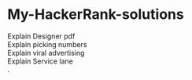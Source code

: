 # My-HackerRank-solutions
Explain Designer pdf<br>
Explain picking numbers<br>
Explain viral advertising<br>
Explain Service lane<br>.

